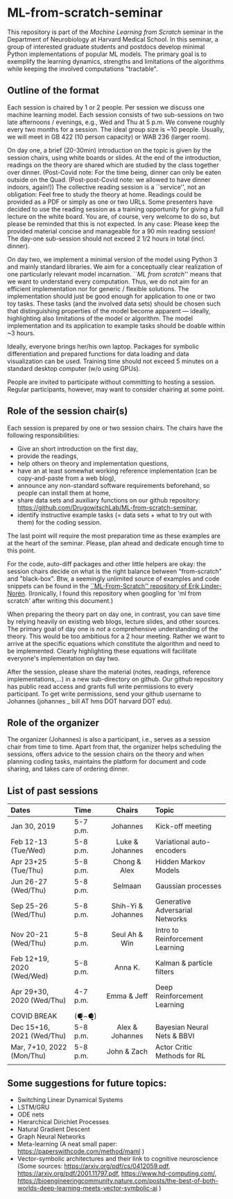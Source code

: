 # ML-from-scratch-seminar
This repository is part of the _Machine Learning from Scratch_ seminar in the Department of Neurobiology at Harvard Medical School.
In this seminar, a group of interested graduate students and postdocs develop minimal Python implementations of popular ML models. The primary goal is to exemplify the learning dynamics, strengths and limitations of the algorithms while keeping the involved computations "tractable".


## Outline of the format

Each session is chaired by 1 or 2 people.
Per session we discuss one machine learning model.
Each session consists of two sub-sessions on two late afternoons / evenings, e.g., Wed and Thu at 5 p.m.
We convene roughly every two months for a session.
The ideal group size is ~10 people.
Usually, we will meet in GB 422 (10 person capacity) or WAB 236 (larger room).

On day one, a brief (20-30min) introduction on the topic is given by the session chairs, using white boards or slides.
At the end of the introduction, readings on the theory are shared  which are studied by the class together over dinner.
(Post-Covid note: For the time being, dinner can only be eaten outside on the Quad. (Post-post-Covid note: we allowed to have dinner indoors, again!))
The collective reading session is a ``service'', not an obligation: Feel free to study the theory at home.
Readings could be provided as a PDF or simply as one or two URLs.
Some presenters have decided to use the reading session as a training opportunity for giving a full lecture on the white board.
You are, of course, very welcome to do so, but please be reminded that this is not expected.
In any case: Please keep the provided material concise and manageable for a 90 min reading session!
The day-one sub-session should not exceed 2 1/2 hours in total (incl. dinner).

On day two, we implement a minimal version of the model  using Python 3 and mainly standard libraries.
We aim for a conceptually clear realization of one particularly relevant model incarnation.
``*ML from scratch*'' means that we want to understand every computation.
Thus, we do not aim for an efficient implementation nor for generic / flexible solutions.
The implementation should just be good enough for application to one or two toy tasks.
These tasks (and the involved data sets) should be chosen such that distinguishing properties of the model
become apparent — ideally, highlighting also limitations of the model or algorithm.
The model implementation and its application to example tasks should be doable within ~3 hours.

Ideally, everyone brings her/his own laptop.
Packages for symbolic differentiation and prepared functions for data loading and data visualization can be used.
Training time should not exceed 5 minutes on a standard desktop computer (w/o using GPUs).

People are invited to participate without committing to hosting a session. Regular participants, however, may want to consider chairing at some point.

## Role of the session chair(s)
Each session is prepared by one or two session chairs.
The chairs have the following responsibilities:
  - Give an short introduction on the first day,
  - provide the readings,
  - help others on theory and implementation questions,
  - have an at least somewhat working reference implementation (can be copy-and-paste from a web blog),
  - announce any non-standard software requirements beforehand, so people can install them at home,
  - share data sets and auxiliary functions on our github repository: https://github.com/DrugowitschLab/ML-from-scratch-seminar,
  - identify instructive example tasks (= data sets + what to try out with them) for the coding session.

The last point will require the most preparation time as these examples are at the heart of the seminar.
Please, plan ahead and dedicate enough time to this point.

For the code, auto-diff packages and other little helpers are okay: the session chairs decide on what is the right balance between "from-scratch" and "black-box". Btw, a seemingly unlimited source of examples and code snippets can be found in the [``ML-From-Scratch'' repository of Erik Linder-Norén](https://github.com/eriklindernoren/ML-From-Scratch). (Ironically, I found this repository when googling for 'ml from scratch' after writing this document.)

When preparing the theory part on day one, in contrast, you can save time by relying heavily on existing web blogs, lecture slides, and other sources.
The primary goal of day one is *not* a comprehensive understanding of the theory. This would be too ambitious for a 2 hour meeting.
Rather we want to arrive at the specific equations which constitute the algorithm and need to be implemented.
Clearly highlighting these equations will facilitate everyone's implementation on day two.

After the session, please share the material (notes, readings, reference implementations,...) in a new sub-directory on github.
Our github repository has public read access and grants full write permissions to every participant.
To get write permissions, send your github username to Johannes (johannes _ bill AT hms DOT harvard DOT edu).

## Role of the organizer

The organizer (Johannes) is also a participant, i.e., serves as a session chair from time to time.
Apart from that, the organizer helps scheduling the sessions, offers advice to the session chairs on the theory and when planning coding tasks, maintains the platform for document and code sharing, and takes care of ordering dinner.


## List of past sessions

|     Dates                  |   Time   |     Chairs           |     Topic                       |
|:---------------------------|:---------|:--------------------:|:--------------------------------|
| Jan 30, 2019               | 5-7 p.m. | Johannes             | Kick-off meeting                |
| Feb 12-13 (Tue/Wed)        | 5-8 p.m. | Luke & Johannes      | Variational auto-encoders       |
| Apr 23+25 (Tue/Thu)        | 5-8 p.m. | Chong & Alex         | Hidden Markov Models            |
| Jun 26-27 (Wed/Thu)        | 5-8 p.m. | Selmaan              | Gaussian processes              |
| Sep 25-26 (Wed/Thu)        | 5-8 p.m. | Shih-Yi & Johannes   | Generative Adversarial Networks |
| Nov 20-21 (Wed/Thu)        | 5-8 p.m. | Seul Ah & Win        | Intro to Reinforcement Learning |
| Feb 12+19, 2020 (Wed/Wed)  | 5-8 p.m. | Anna K.              | Kalman & particle filters       |
| Apr 29+30, 2020 (Wed/Thu)  | 4-7 p.m. | Emma & Jeff          | Deep Reinforcement Learning     |
| COVID BREAK                | (⚈̥̥̥̥̥́⌢⚈̥̥̥̥̥̀)    |                      |                                 |
| Dec 15+16, 2021 (Wed/Thu)  | 5-8 p.m. | Alex & Johannes      | Bayesian Neural Nets & BBVI     |
| Mar, 7+10, 2022 (Mon/Thu)  | 5-8 p.m. | John & Zach          | Actor Critic Methods for RL     |
|                            |          |                      |                                 |

## Some suggestions for future topics:

- Switching Linear Dynamical Systems
- LSTM/GRU
- ODE nets 
- Hierarchical Dirichlet Processes
- Natural Gradient Descent
- Graph Neural Networks
- Meta-learning (A neat small paper: https://paperswithcode.com/method/maml )
- Vector-symbolic architectures and their link to cognitive neuroscience (Some sources: https://arxiv.org/pdf/cs/0412059.pdf, https://arxiv.org/pdf/2001.11797.pdf, https://www.hd-computing.com/, https://bioengineeringcommunity.nature.com/posts/the-best-of-both-worlds-deep-learning-meets-vector-symbolic-ai )



